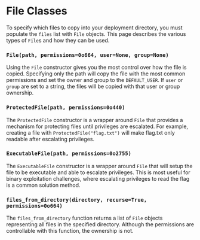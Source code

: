 # File Classes

To specify which files to copy into your deployment directory, you must populate the
`files` list with `File` objects. This page describes the various types of `File`s
and how they can be used.

### `File(path, permissions=0o664, user=None, group=None)`

Using the `File` constructor gives you the most control over how the file is copied.
Specifying only the path will copy the file with the most common permissions and set
the owner and group to the `DEFAULT_USER`. If `user` or `group` are set to a string,
the files will be copied with that user or group ownership.

### `ProtectedFile(path, permissions=0o440)`

The `ProtectedFile` constructor is a wrapper around `File` that provides a mechanism
for protecting files until privileges are escalated. For example, creating a file
with `ProtectedFile("flag.txt")` will make flag.txt only readable after escalating
privileges.

### `ExecutableFile(path, permissions=0o2755)`

The `ExecutableFile` constructor is a wrapper around `File` that will setup the
file to be executable and able to escalate privileges. This is most useful for
binary exploitation challenges, where escalating privileges to read the flag
is a common solution method.

### `files_from_directory(directory, recurse=True, permissions=0o664)`

The `files_from_directory` function returns a list of `File` objects representing
all files in the specified directory. Although the permissions are controllable
with this function, the ownership is not.